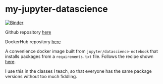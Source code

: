# my-jupyter-datascience

[![Binder](https://mybinder.org/badge_logo.svg)](https://mybinder.org/v2/gh/deargle/my-datascience-notebook/HEAD)

Github repository [here](https://github.com/deargle/my-datascience-notebook/)

DockerHub repository [here](https://hub.docker.com/repository/docker/deargle/my-datascience-notebook)

A convenience docker image built from `jupyter/datascience-notebook` that installs packages from
a `requirements.txt` file. Follows the recipe shown [here](https://jupyter-docker-stacks.readthedocs.io/en/latest/using/recipes.html#using-mamba-install-or-pip-install-in-a-child-docker-image).

I use this in the classes I teach, so that everyone has the same package versions without too
much fiddling.
